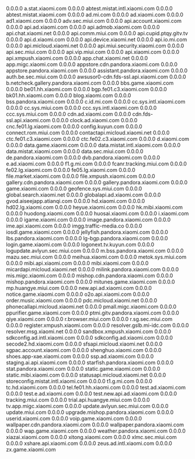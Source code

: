 0.0.0.0 a.stat.xiaomi.com
0.0.0.0 abtest.mistat.intl.xiaomi.com
0.0.0.0 abtest.mistat.xiaomi.com
0.0.0.0 ad.mi.com
0.0.0.0 ad.xiaomi.com
0.0.0.0 ad1.xiaomi.com
0.0.0.0 adv.sec.miui.com
0.0.0.0 api.account.xiaomi.com
0.0.0.0 api.ad.xiaomi.com
0.0.0.0 api.admob.xiaomi.com
0.0.0.0 api.chat.xiaomi.net
0.0.0.0 api.comm.miui.com
0.0.0.0 api.cupid.ptqy.gitv.tv
0.0.0.0 api.d.xiaomi.com
0.0.0.0 api.device.xiaomi.net
0.0.0.0 api.io.mi.com
0.0.0.0 api.micloud.xiaomi.net
0.0.0.0 api.miui.security.xiaomi.com
0.0.0.0 api.sec.miui.com
0.0.0.0 api.vip.miui.com
0.0.0.0 api.xiaomi.com
0.0.0.0 api.xmpush.xiaomi.com
0.0.0.0 app.chat.xiaomi.net
0.0.0.0 app.migc.xiaomi.com
0.0.0.0 appstore.cdn.pandora.xiaomi.com
0.0.0.0 appstore.pandora.xiaomi.com
0.0.0.0 assistant.pandora.xiaomi.com
0.0.0.0 auth.be.sec.miui.com
0.0.0.0 awsusor0-cdn.fds-ssl.api.xiaomi.com
0.0.0.0 b.netcheck.gallery.pandora.xiaomi.com
0.0.0.0 bbs.game.xiaomi.com
0.0.0.0 be01.hh.xiaomi.com
0.0.0.0 bgp.fe01.c3.xiaomi.com
0.0.0.0 bk01.hh.xiaomi.com
0.0.0.0 blog.xiaomi.com
0.0.0.0 bss.pandora.xiaomi.com
0.0.0.0 c.id.mi.com
0.0.0.0 cc.sys.intl.xiaomi.com
0.0.0.0 cc.sys.miui.com
0.0.0.0 ccc.sys.intl.xiaomi.com
0.0.0.0 ccc.sys.miui.com
0.0.0.0 cdn.ad.xiaomi.com
0.0.0.0 cdn.fds-ssl.api.xiaomi.com
0.0.0.0 clock.ad.xiaomi.com
0.0.0.0 cnc.fe01.lg.xiaomi.com
0.0.0.0 config.kuyun.com
0.0.0.0 connect.rom.miui.com
0.0.0.0 contactapi.micloud.xiaomi.net
0.0.0.0 ctc.fe01.c3.xiaomi.com
0.0.0.0 ctc.fe02.c3.xiaomi.com
0.0.0.0 d.xiaomi.com
0.0.0.0 data.game.xiaomi.com
0.0.0.0 data.mistat.intl.xiaomi.com
0.0.0.0 data.mistat.xiaomi.com
0.0.0.0 data.sec.miui.com
0.0.0.0 de.pandora.xiaomi.com
0.0.0.0 dvb.pandora.xiaomi.com
0.0.0.0 e.ad.xiaomi.com
0.0.0.0 f1.g.mi.com
0.0.0.0 fcanr.tracking.miui.com
0.0.0.0 fe02.lg.xiaomi.com
0.0.0.0 fe05.lg.xiaomi.com
0.0.0.0 file.market.xiaomi.com
0.0.0.0 file.xmpush.xiaomi.com
0.0.0.0 gallery.cdn.pandora.xiaomi.com
0.0.0.0 gallery.pandora.xiaomi.com
0.0.0.0 game.xiaomi.com
0.0.0.0 geofence.sys.miui.com
0.0.0.0 global.search.xiaomi.net
0.0.0.0 globalapi.ad.xiaomi.com
0.0.0.0 gvod.aiseejapp.atianqi.com
0.0.0.0 hd.xiaomi.com
0.0.0.0 hd02.lg.xiaomi.com
0.0.0.0 heyue.xiaomi.com
0.0.0.0 hk.mibi.xiaomi.com
0.0.0.0 huodong.xiaomi.com
0.0.0.0 huosai.xiaomi.com
0.0.0.0 i.xiaomi.com
0.0.0.0 igame.xiaomi.com
0.0.0.0 image.pandora.xiaomi.com
0.0.0.0 ime.api.xiaomi.com
0.0.0.0 imgg.traffic-media.co
0.0.0.0 iosdl.game.xiaomi.com
0.0.0.0 jellyfish.pandora.xiaomi.com
0.0.0.0 lbs.pandora.xiaomi.com
0.0.0.0 lg-bgp.pandora.xiaomi.com
0.0.0.0 login.game.xiaomi.com
0.0.0.0 logonext.tv.kuyun.com
0.0.0.0 logupdate.avlyun.sec.miui.com
0.0.0.0 m.bss.pandora.xiaomi.com
0.0.0.0 mazu.sec.miui.com
0.0.0.0 meihua.xiaomi.com
0.0.0.0 metok.sys.miui.com
0.0.0.0 mibi.api.xiaomi.com
0.0.0.0 mibi.xiaomi.com
0.0.0.0 micardapi.micloud.xiaomi.net
0.0.0.0 milink.pandora.xiaomi.com
0.0.0.0 mis.migc.xiaomi.com
0.0.0.0 mishop.cdn.pandora.xiaomi.com
0.0.0.0 mishop.pandora.xiaomi.com
0.0.0.0 mitunes.game.xiaomi.com
0.0.0.0 mp.huangye.miui.com
0.0.0.0 new.api.ad.xiaomi.com
0.0.0.0 notice.game.xiaomi.com
0.0.0.0 o2o.api.xiaomi.com
0.0.0.0 order.music.xiaomi.com
0.0.0.0 pdc.micloud.xiaomi.net
0.0.0.0 phonecallapi.micloud.xiaomi.net
0.0.0.0 pmall.migc.xiaomi.com
0.0.0.0 ppurifier.game.xiaomi.com
0.0.0.0 ptmi.gitv.pandora.xiaomi.com
0.0.0.0 qiye.xiaomi.com
0.0.0.0 r.browser.miui.com
0.0.0.0 r.sg.sec.miui.com
0.0.0.0 register.xmpush.xiaomi.com
0.0.0.0 resolver.gslb.mi-idc.com
0.0.0.0 resolver.msg.xiaomi.net
0.0.0.0 sandbox.xmpush.xiaomi.com
0.0.0.0 sdkconfig.ad.intl.xiaomi.com
0.0.0.0 sdkconfig.ad.xiaomi.com
0.0.0.0 secode2.hd.xiaomi.com
0.0.0.0 sfsapi.micloud.xiaomi.net
0.0.0.0 sgpac.account.xiaomi.com
0.0.0.0 shenghuo.xiaomi.com
0.0.0.0 shoes.app-xae.xiaomi.com
0.0.0.0 ssp.ad.xiaomi.com
0.0.0.0 staging.ai.api.xiaomi.com
0.0.0.0 starfish.pandora.xiaomi.com
0.0.0.0 stat.pandora.xiaomi.com
0.0.0.0 static.game.xiaomi.com
0.0.0.0 static.mibi.xiaomi.com
0.0.0.0 statusapi.micloud.xiaomi.net
0.0.0.0 storeconfig.mistat.intl.xiaomi.com
0.0.0.0 t1.g.mi.com
0.0.0.0 tc.hd.xiaomi.com
0.0.0.0 tel.fe01.hh.xiaomi.com
0.0.0.0 test.ad.xiaomi.com
0.0.0.0 test.e.ad.xiaomi.com
0.0.0.0 test.new.api.ad.xiaomi.com
0.0.0.0 tracking.miui.com
0.0.0.0 trial.api.huangye.miui.com
0.0.0.0 tv.app.migc.xiaomi.com
0.0.0.0 update.avlyun.sec.miui.com
0.0.0.0 update.miui.com
0.0.0.0 upgrade.mishop.pandora.xiaomi.com
0.0.0.0 userid.xiaomi.com
0.0.0.0 voip.game.xiaomi.com
0.0.0.0 wallpaper.cdn.pandora.xiaomi.com
0.0.0.0 wallpaper.pandora.xiaomi.com
0.0.0.0 wap.game.xiaomi.com
0.0.0.0 weather.pandora.xiaomi.com
0.0.0.0 xiazai.xiaomi.com
0.0.0.0 xitong.xiaomi.com
0.0.0.0 xlmc.sec.miui.com
0.0.0.0 xshare.api.xiaomi.com
0.0.0.0 zeus.ad.intl.xiaomi.com
0.0.0.0 zx.game.xiaomi.com
